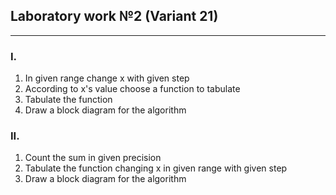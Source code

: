 ## Laboratory work №2 (Variant 21)
---
### I.
1. In given range change x with given step
2. According to x's value choose a function to tabulate
3. Tabulate the function
4. Draw a block diagram for the algorithm
### II.
1. Count the sum in given precision
2. Tabulate the function changing x in given range with given step
3. Draw a block diagram for the algorithm
